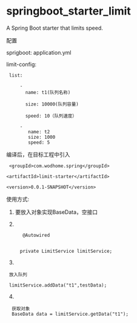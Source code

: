 # springboot_starter_limit
A Spring Boot starter that limits speed.  

配置  

sprigboot: application.yml  

limit-config:  

     list:  
     
         -
           name: t1(队列名称)  
           
           size: 10000(队列容量)  
           
           speed: 10（队列速度）   
           
         -
            name: t2
            size: 1000
            speed: 5
 编译后，在目标工程中引入   
 
  <dependency>  
     
     <groupId>com.wodhome.spring</groupId>  
     
    <artifactId>limit-starter</artifactId>  
     
    <version>0.0.1-SNAPSHOT</version>  
     
  </dependency>  
 使用方式:    
 
 1.  
    要放入对象实现BaseData，空接口    
  
 2.
 
          @Autowired    


         private LimitService limitService;    




3.

     
     放入队列     
     
     limitService.addData("t1",testData);   

4.


      获取对象   
      BaseData data = limitService.getData("t1");
    
    
 
 
  
